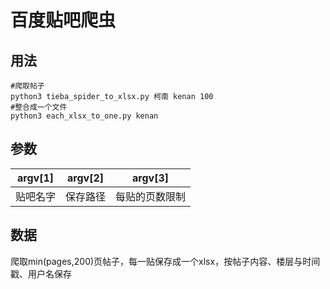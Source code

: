 # 百度贴吧爬虫

## 用法
```
#爬取帖子
python3 tieba_spider_to_xlsx.py 柯南 kenan 100
#整合成一个文件
python3 each_xlsx_to_one.py kenan
```

## 参数
|argv[1]|argv[2]|argv[3]|
|-------|-------|-------|
|贴吧名字|保存路径|每贴的页数限制|

## 数据
爬取min(pages,200)页帖子，每一贴保存成一个xlsx，按帖子内容、楼层与时间戳、用户名保存
